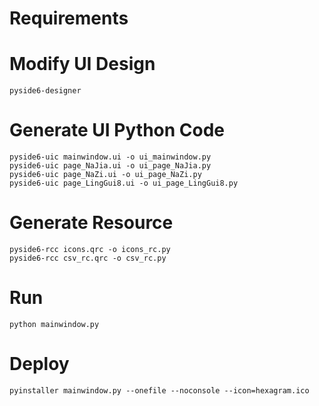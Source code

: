 # Requirements

# Modify UI Design

```
pyside6-designer
```

# Generate UI Python Code

```
pyside6-uic mainwindow.ui -o ui_mainwindow.py
pyside6-uic page_NaJia.ui -o ui_page_NaJia.py
pyside6-uic page_NaZi.ui -o ui_page_NaZi.py
pyside6-uic page_LingGui8.ui -o ui_page_LingGui8.py
```

# Generate Resource

```
pyside6-rcc icons.qrc -o icons_rc.py
pyside6-rcc csv_rc.qrc -o csv_rc.py
```

# Run

```
python mainwindow.py
```

# Deploy

```
pyinstaller mainwindow.py --onefile --noconsole --icon=hexagram.ico
```